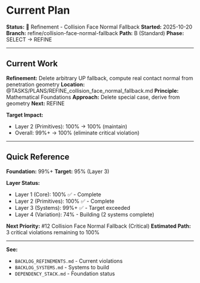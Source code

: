 # Current Plan

**Status:** 🔧 Refinement - Collision Face Normal Fallback
**Started:** 2025-10-20
**Branch:** refine/collision-face-normal-fallback
**Path:** B (Standard)
**Phase:** SELECT → REFINE

---

## Current Work

**Refinement:** Delete arbitrary UP fallback, compute real contact normal from penetration geometry
**Location:** @TASKS/PLANS/REFINE_collision_face_normal_fallback.md
**Principle:** Mathematical Foundations
**Approach:** Delete special case, derive from geometry
**Next:** REFINE

**Target Impact:**
- Layer 2 (Primitives): 100% → 100% (maintain)
- Overall: 99%+ → 100% (eliminate critical violation)

---

## Quick Reference

**Foundation:** 99%+
**Target:** 95% (Layer 3)

**Layer Status:**
- Layer 1 (Core): 100% ✅ - Complete
- Layer 2 (Primitives): 100% ✅ - Complete
- Layer 3 (Systems): 99%+ ✅ - Target exceeded
- Layer 4 (Variation): 74% - Building (2 systems complete)

**Next Priority:** #12 Collision Face Normal Fallback (Critical)
**Estimated Path:** 3 critical violations remaining to 100%

---

**See:**
- `BACKLOG_REFINEMENTS.md` - Current violations
- `BACKLOG_SYSTEMS.md` - Systems to build
- `DEPENDENCY_STACK.md` - Foundation status
